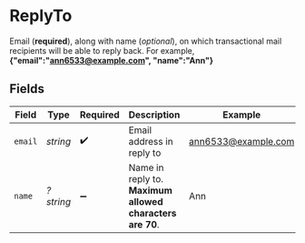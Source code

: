 # ReplyTo

Email (**required**), along with name (_optional_), on which transactional mail recipients will be able to reply back. For example,
**{"email":"ann6533@example.com", "name":"Ann"}**



## Fields

| Field                                                     | Type                                                      | Required                                                  | Description                                               | Example                                                   |
| --------------------------------------------------------- | --------------------------------------------------------- | --------------------------------------------------------- | --------------------------------------------------------- | --------------------------------------------------------- |
| `email`                                                   | *string*                                                  | :heavy_check_mark:                                        | Email address in reply to                                 | ann6533@example.com                                       |
| `name`                                                    | *?string*                                                 | :heavy_minus_sign:                                        | Name in reply to. **Maximum allowed characters are 70**.<br/> | Ann                                                       |